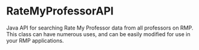 # RateMyProfessorAPI
Java API for searching Rate My Professor data from all professors on RMP. This class can have numerous uses, and can be easily modified for use in your RMP applications.
